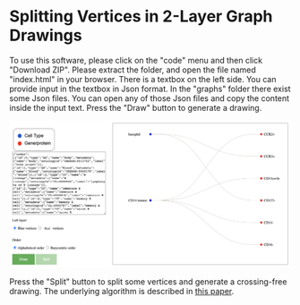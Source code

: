 # Splitting Vertices in 2-Layer Graph Drawings

To use this software, please click on the "code" menu and then click "Download ZIP". Please extract the folder, and open the file named "index.html" in your browser. There is a textbox on the left side. You can provide input in the textbox in Json format. In the "graphs" folder there exist some Json files. You can open any of those Json files and copy the content inside the input text. Press the "Draw" button to generate a drawing.

![}The input layout on the right side appears after inserting the dataset into the text area and clicking the draw button.](./figures/interface_2_in.png)

Press the "Split" button to split some vertices and generate a crossing-free drawing. The underlying algorithm is described in [this paper](https://arxiv.org/pdf/2301.10872.pdf).
